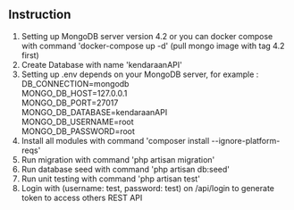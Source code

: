 ## Instruction

1. Setting up MongoDB server version 4.2 or you can docker compose with command 'docker-compose up -d' (pull mongo image with tag 4.2 first)
2. Create Database with name 'kendaraanAPI'
3. Setting up .env depends on your MongoDB server, for example :<br/>
    DB_CONNECTION=mongodb<br/>
    MONGO_DB_HOST=127.0.0.1<br/>
    MONGO_DB_PORT=27017<br/>
    MONGO_DB_DATABASE=kendaraanAPI<br/>
    MONGO_DB_USERNAME=root<br/>
    MONGO_DB_PASSWORD=root
4. Install all modules with command 'composer install --ignore-platform-reqs'
5. Run migration with command 'php artisan migration'
6. Run database seed with command 'php artisan db:seed'
7. Run unit testing with command 'php artisan test'
8. Login with (username: test, password: test) on /api/login to generate token to access others REST API






